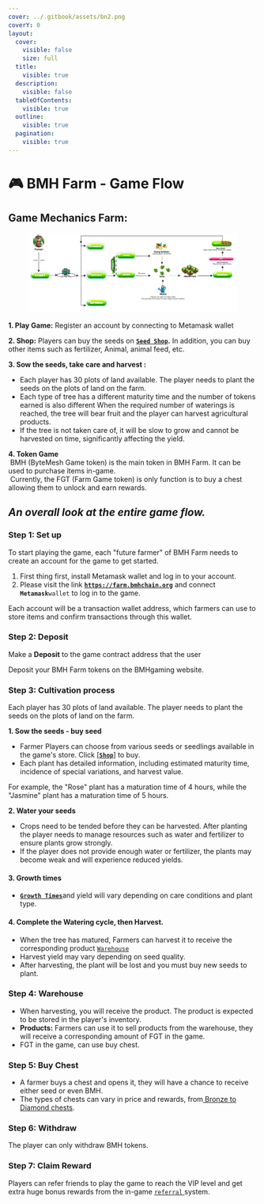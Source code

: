 ```yaml
---
cover: ../.gitbook/assets/bn2.png
coverY: 0
layout:
  cover:
    visible: false
    size: full
  title:
    visible: true
  description:
    visible: false
  tableOfContents:
    visible: true
  outline:
    visible: true
  pagination:
    visible: true
---
```


# 🎮 BMH Farm - Game Flow

## **Game Mechanics Farm:**

<figure><img src="../.gitbook/assets/flow.png" alt=""><figcaption></figcaption></figure>

**1. Play Game:** Register an account by connecting to Metamask wallet

**2. Shop:** Players can buy the seeds on [**`Seed Shop`**](../game-features/basic-features/shop.md)**.** In addition, you can buy other items such as fertilizer, Animal, animal feed, etc.

**3. Sow the seeds, take care and harvest :**

* Each player has 30 plots of land available. The player needs to plant the seeds on the plots of land on the farm.&#x20;
* Each type of tree has a different maturity time and the number of tokens earned is also different When the required number of waterings is reached, the tree will bear fruit and the player can harvest agricultural products.
* If the tree is not taken care of, it will be slow to grow and cannot be harvested on time, significantly affecting the yield.

**4. Token Game**\
<img src="https://files.gitbook.com/v0/b/gitbook-x-prod.appspot.com/o/spaces%2Fy39LOQQezVvERXFqNDkL%2Fuploads%2FQX1rrKdBqv8VF3ahmrNN%2FCoin1%201.png?alt=media&#x26;token=212a502b-18fe-4cc9-ba4f-1ed1fe9380a2" alt="" data-size="line">  BMH (ByteMesh Game token) is the main token in BMH Farm. It can be used to purchase items in-game.\
<img src="https://files.gitbook.com/v0/b/gitbook-x-prod.appspot.com/o/spaces%2Fy39LOQQezVvERXFqNDkL%2Fuploads%2FNXFupDZz6vtKczcUi1dJ%2FCoin2%201.png?alt=media&#x26;token=7ccaaeb4-6214-432a-9af5-50111925d43c" alt="" data-size="line"> Currently, the FGT (Farm Game token) is only function is to buy a chest allowing them to unlock and earn rewards.



## _**An overall look at the entire game flow.**_

### **Step 1: Set up**

To start playing the game, each "future farmer" of BMH Farm needs to create an account for the game to get started.

1. First thing first, install Metamask wallet and log in to your account.
2. Please visit the link [**`https://farm.bmhchain.org`**](https://farm.bmhchain.org) and connect **`Metamask`**`wallet` to log in to the game.

Each account will be a transaction wallet address, which farmers can use to store items and confirm transactions through this wallet.

### **Step 2:** Deposit

Make a **Deposit** to the game contract address that the user

Deposit your BMH Farm tokens on the BMHgaming website.

### **Step 3:** Cultivation process

Each player has 30 plots of land available. The player needs to plant the seeds on the plots of land on the farm.

**1. Sow the seeds - buy seed**

* Farmer Players can choose from various seeds or seedlings available in the game's store. Click \[[**`Shop`**](../game-features/basic-features/shop.md)] to buy.
* Each plant has detailed information, including estimated maturity time, incidence of special variations, and harvest value.

For example, the "Rose" plant has a maturation time of 4 hours, while the "Jasmine" plant has a maturation time of 5 hours.

**2. Water your seeds**

* Crops need to be tended before they can be harvested. After planting the player needs to manage resources such as water and fertilizer to ensure plants grow strongly.
* If the player does not provide enough water or fertilizer, the plants may become weak and will experience reduced yields.

#### **3. Growth times**

* [**`Growth Times`**](bmhfarm-rules.md#id-1.-the-type-of-seed-affects-how-plants-grow-and-what-they-produce)and yield will vary depending on care conditions and plant type.

#### **4.** Complete the Watering cycle, then Harvest.

* When the tree has matured, Farmers can harvest it to receive the corresponding product [`Warehouse`](../game-features/basic-features/storehouse.md)
* Harvest yield may vary depending on seed quality.
* After harvesting, the plant will be lost and you must buy new seeds to plant.

### Step 4: Warehouse

* When harvesting, you will receive the product. The product is expected to be stored in the player's inventory.
* **Products:** Farmers can use it to sell products from the warehouse, they will receive a corresponding amount of FGT in the game.
* FGT in the game, can use buy chest.

### Step 5: Buy Chest

* A farmer buys a chest and opens it, they will have a chance to receive either seed or even BMH.
* The types of chests can vary in price and rewards, from[ Bronze to Diamond chests](../game-features/basic-features/treasure-chest.md).

### Step 6: Withdraw

The player can only withdraw BMH tokens.

### **Step 7: Claim Reward**

Players can refer friends to play the game to reach the VIP level and get extra huge bonus rewards from the in-game [`referral` ](../referral-system/what-is-the-referral-system.md)system.
